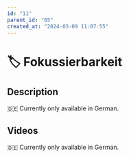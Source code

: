 ```yaml
---
id: "11"
parent_id: "65"
created_at: "2024-03-09 11:07:55"
---
```


# 🏷️ Fokussierbarkeit

## Description

🇩🇪 Currently only available in German.

## Videos

🇩🇪 Currently only available in German.

